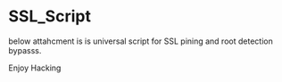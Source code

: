 # SSL_Script

below attahcment is is universal script for  SSL pining and root detection bypasss.

Enjoy Hacking
